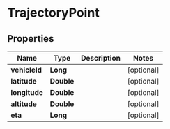 
# TrajectoryPoint

## Properties
Name | Type | Description | Notes
------------ | ------------- | ------------- | -------------
**vehicleId** | **Long** |  |  [optional]
**latitude** | **Double** |  |  [optional]
**longitude** | **Double** |  |  [optional]
**altitude** | **Double** |  |  [optional]
**eta** | **Long** |  |  [optional]



